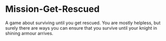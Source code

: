 # Mission-Get-Rescued
 A game about surviving until you get rescued. You are mostly helpless, but surely there are ways you can ensure that you survive until your knight in shining armour arrives.
